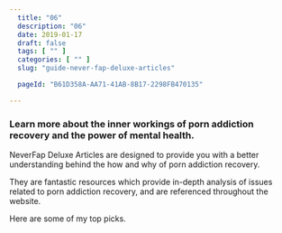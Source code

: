 ```yaml
---
  title: "06"
  description: "06"
  date: 2019-01-17
  draft: false
  tags: [ "" ]
  categories: [ "" ]
  slug: "guide-never-fap-deluxe-articles"

  pageId: "B61D358A-AA71-41AB-8B17-2298FB470135"

---
```


### Learn more about the inner workings of porn addiction recovery and the power of mental health.

NeverFap Deluxe Articles are designed to provide you with a better understanding behind the how and why of porn addiction recovery.

They are fantastic resources which provide in-depth analysis of issues related to porn addiction recovery, and are referenced throughout the website.

Here are some of my top picks.
